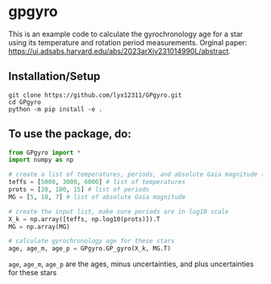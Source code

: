 # gpgyro
This is an example code to calculate the gyrochronology age for a star using its temperature and rotation period measurements. Orginal paper: https://ui.adsabs.harvard.edu/abs/2023arXiv231014990L/abstract.

## Installation/Setup
```
git clone https://github.com/lyx12311/GPgyro.git
cd GPgyro
python -m pip install -e .
```
  
## To use the package, do:
```python
from GPgyro import *
import numpy as np

# create a list of temperatures, periods, and absolute Gaia magnitude (The absolute Gaia magnitude is used to determine whether a star is partically convective or fully convective)
teffs = [5000, 3000, 6000] # list of temperatures 
prots = [20, 100, 15] # list of periods
MG = [5, 10, 7] # list of absolute Gaia magnitude

# create the input list, make sure periods are in log10 scale
X_k = np.array([teffs, np.log10(prots)]).T
MG = np.array(MG)

# calculate gyrochronology age for these stars
age, age_m, age_p = GPgyro.GP_gyro(X_k, MG.T)
```

`age`, `age_m`, `age_p` are the ages, minus uncertainties, and plus uncertainties for these stars
